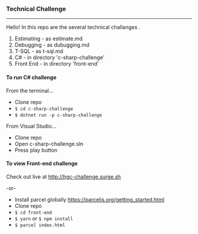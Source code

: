 ### Technical Challenge

---

Hello! In this repo are the several technical challanges .

1. Estimating - as estimate.md
2. Debugging - as dubugging.md
3. T-SQL - as t-sql.md
4. C# - in directory 'c-sharp-challenge'
5. Front End - in directory 'front-end'

#### To run C# challenge

From the terminal...

- Clone repo
- `$ cd c-sharp-challenge`
- `$ dotnet run -p c-sharp-challenge`

From Visual Studio...

- Clone repo
- Open c-sharp-challenge.sln
- Press play button

#### To view Front-end challenge

Check out live at http://hgc-challenge.surge.sh

-or-

- Install parcel globally https://parceljs.org/getting_started.html
- Clone repo
- `$ cd front-end`
- `$ yarn` or `$ npm install`
- `$ parcel index.html`
